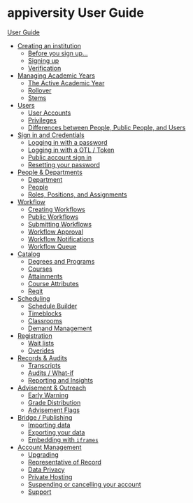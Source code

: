 # appiversity User Guide
[User Guide](guide.md)
- [Creating an institution](./institution/index.md)
    - [Before you sign up...](./institution/demo.md)
    - [Signing up](./institution/signup.md)
    - [Verification](./institution/verification.md)
- [Managing Academic Years](./academic-years/index.md)
    - [The Active Academic Year](./academic-years/active-ay.md)
    - [Rollover](./academic-years/rollover.md)
    - [Stems](./academic-years/stems.md)
- [Users](./users/index.md)
    - [User Accounts](./users/accounts.md)
    - [Privileges](./users/privileges.md)
    - [Differences between People, Public People, and Users](./departments/people-public-people-users.md)
- [Sign in and Credentials](./signin/index.md)
    - [Logging in with a password](./signin/password.md)
    - [Logging in with a OTL / Token](./signin/otl.md)
    - [Public account sign in](./signin/public.md)
    - [Resetting your password](./signin/reset.md)
- [People &amp; Departments](./departments/index.md)
    - [Department](./departments/departments.md)
    - [People](./departments/people.md)
    - [Roles, Positions, and Assignments](./departments/roles-positions-assignments.md)
- [Workflow](./workflow/index.md)
    - [Creating Workflows](./workflow/create-workflow.md)
    - [Public Workflows](./workflow/public-workflows.md)
    - [Submitting Workflows](./workflow/starting-workflow.md)
    - [Workflow Approval](./workflow/approving-workflow.md)
    - [Workflow Notifications](./workflow/workflow-notifications.md)
    - [Workflow Queue](./workflow/workflow-queue.md)
- [Catalog](./catalog/index.md)
    - [Degrees and Programs](./catalog/degrees-programs.md)
    - [Courses](./catalog/courses.md)
    - [Attainments](./catalog/attainments.md)
    - [Course Attributes](./catalog/course-attributes)
    - [Reqit](./reqit/index.md)
- [Scheduling]()
    - [Schedule Builder]()
    - [Timeblocks]()
    - [Classrooms]()
    - [Demand Management]()
- [Registration]()
    - [Wait lists]()
    - [Overides]()
- [Records & Audits]()
    - [Transcripts]()
    - [Audits / What-if]()
    - [Reporting and Insights]()
- [Advisement & Outreach]()
    - [Early Warning]()
    - [Grade Distribution]()
    - [Advisement Flags]()
- [Bridge / Publishing](./publishing/index.md)
    - [Importing data](./publishing/importing.md)
    - [Exporting your data](./publishing/exporting.md)
    - [Embedding with `iframes`](./publishing/embedding.md)
- [Account Management](./accounts/index.md)
    - [Upgrading](./accounts/upgrading.md)
    - [Representative of Record](./accounts/ror.md)
    - [Data Privacy](./accounts/data-privacy.md)
    - [Private Hosting](./accounts/private-hosting.md)
    - [Suspending or cancelling your account](./accounts/cancel.md)
    - [Support](./accounts/support.md)
